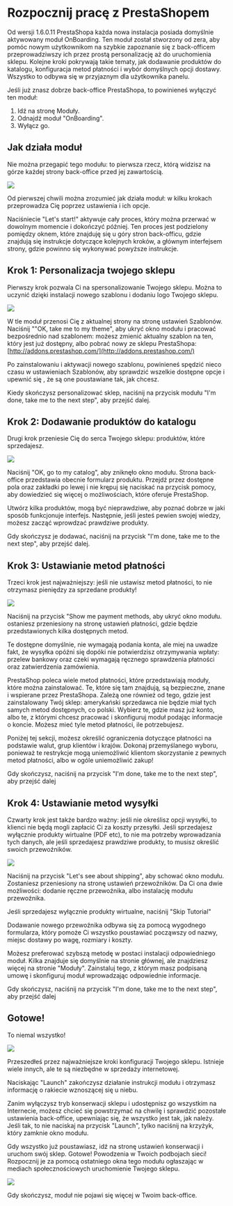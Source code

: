 # Rozpocznij pracę z PrestaShopem

Od wersji 1.6.0.11 PrestaShopa każda nowa instalacja posiada domyślnie aktywowany moduł OnBoarding. Ten moduł został stworzony od zera, aby pomóc nowym użytkownikom na szybkie zapoznanie się z back-officem przeprowadziwszy ich przez prostą personalizację aż do uruchomienia sklepu. Kolejne kroki pokrywają takie tematy, jak dodawanie produktów do katalogu, konfiguracja metod płatności i wybór domyślnych opcji dostawy. Wszystko to odbywa się w przyjaznym dla użytkownika panelu.

Jeśli już znasz dobrze back-office PrestaShopa, to powinieneś wyłączyć ten moduł:

1. Idź na stronę Moduły.
2. Odnajdź moduł "OnBoarding".
3. Wyłącz go.

## Jak działa moduł <a href="#rozpocznijpracezprestashopem-jakdzialamodul" id="rozpocznijpracezprestashopem-jakdzialamodul"></a>

Nie można przegapić tego modułu: to pierwsza rzecz, którą widzisz na górze każdej strony back-office przed jej zawartością.

![](<../../.gitbook/assets/30244865 (2).png>)

Od pierwszej chwili można zrozumieć jak działa moduł: w kilku krokach przeprowadza Cię poprzez ustawienia i ich opcje.

Naciśniecie "Let's start!" aktywuje cały proces, który można przerwać w dowolnym momencie i dokończyć później. Ten proces jest podzielony pomiędzy oknem, które znajduję się u góry stron back-officu, gdzie znajdują się instrukcje dotyczące kolejnych kroków, a głównym interfejsem strony, gdzie powinno się wykonywać powyższe instrukcje.

## Krok 1: Personalizacja twojego sklepu <a href="#rozpocznijpracezprestashopem-krok1-personalizacjatwojegosklepu" id="rozpocznijpracezprestashopem-krok1-personalizacjatwojegosklepu"></a>

Pierwszy krok pozwala Ci na spersonalizowanie Twojego sklepu. Można to uczynić dzięki instalacji nowego szablonu i dodaniu logo Twojego sklepu.

![](<../../.gitbook/assets/30244866 (2).png>)

W tle moduł przenosi Cię z aktualnej strony na stronę ustawień Szablonów. Naciśnij ""OK, take me to my theme", aby ukryć okno modułu i pracować bezpośrednio nad szablonem: możesz zmienić aktualny szablon na ten, który jest już dostępny, albo pobrać nowy ze sklepu PrestaShopa: [http://addons.prestashop.com/](http://addons.prestashop.com/)

Po zainstalowaniu i aktywacji nowego szablonu, powinieneś spędzić nieco czasu w ustawieniach Szablonów, aby sprawdzić wszelkie dostępne opcje i upewnić się , że są one poustawiane tak, jak chcesz.

Kiedy skończysz personalizować sklep, naciśnij na przycisk modułu "I'm done, take me to the next step", aby przejść dalej.

## Krok 2: Dodawanie produktów do katalogu <a href="#rozpocznijpracezprestashopem-krok2-dodawanieproduktowdokatalogu" id="rozpocznijpracezprestashopem-krok2-dodawanieproduktowdokatalogu"></a>

Drugi krok przeniesie Cię do serca Twojego sklepu: produktów, które sprzedajesz.

![](<../../.gitbook/assets/30244867 (2).png>)

Naciśnij "OK, go to my catalog", aby zniknęło okno modułu. Strona back-office przedstawia obecnie formularz produktu. Przejdź przez dostępne pola oraz zakładki po lewej i nie krępuj się naciskać na przycisk pomocy, aby dowiedzieć się więcej o możliwościach, które oferuje PrestaShop.

Utwórz kilka produktów, mogą być nieprawdziwe, aby poznać dobrze w jaki sposób funkcjonuje interfejs. Następnie, jeśli jesteś pewien swojej wiedzy, możesz zacząć wprowdzać prawdziwe produkty.

Gdy skończysz je dodawać, naciśnij na przycisk "I'm done, take me to the next step", aby przejść dalej.

## Krok 3: Ustawianie metod płatności <a href="#rozpocznijpracezprestashopem-krok3-ustawianiemetodplatnosci" id="rozpocznijpracezprestashopem-krok3-ustawianiemetodplatnosci"></a>

Trzeci krok jest najważniejszy: jeśli nie ustawisz metod płatności, to nie otrzymasz  pieniędzy za sprzedane produkty!

![](<../../.gitbook/assets/30244868 (2).png>)

Naciśnij na przycisk "Show me payment methods, aby ukryć okno modułu. ostaniesz przeniesiony na stronę ustawień płatności, gdzie będzie przedstawionych kilka dostępnych metod.

Te dostępne domyślnie, nie wymagają podania konta, ale miej na uwadze fakt, że wysyłka opóźni się dopóki nie potwierdzisz otrzymywania wpłaty: przelew bankowy oraz czeki wymagają ręcznego sprawdzenia płatności oraz zatwierdzenia zamówienia.

PrestaShop poleca wiele metod płatności, które przedstawiają moduły, które można zainstalować. Te, które się tam znajdują, są bezpieczne, znane i wspierane przez PrestaShopa. Zależą one również od tego, gdzie jest zainstalowany Twój sklep: amerykański sprzedawca nie będzie miał tych samych metod dostępnych, co polski. Wybierz te, gdzie masz już konto, albo te, z którymi chcesz pracować i skonfiguruj moduł podając informacje o koncie. Możesz mieć tyle metod płatności, ile potrzebujesz.

Poniżej tej sekcji, możesz określić ograniczenia dotyczące płatności na podstawie walut, grup klientów i krajów. Dokonaj przemyślanego wyboru, ponieważ te restrykcje mogą uniemożliwić klientom skorzystanie z pewnych metod płatności, albo w ogóle uniemożliwić zakup!

Gdy skończysz, naciśnij na przycisk "I'm done, take me to the next step", aby przejść dalej

## Krok 4: Ustawianie metod wysyłki  <a href="#rozpocznijpracezprestashopem-krok4-ustawianiemetodwysylki" id="rozpocznijpracezprestashopem-krok4-ustawianiemetodwysylki"></a>

Czwarty krok jest także bardzo ważny: jeśli nie określisz opcji wysyłki, to klienci nie będą mogli zapłacić Ci za koszty przesyłki. Jeśli sprzedajesz wyłącznie produkty wirtualne (PDF etc), to nie ma potrzeby wprowadzania tych danych, ale jeśli sprzedajesz prawdziwe produkty, to musisz określić swoich przewoźników.

![](<../../.gitbook/assets/30244869 (2).png>)

Naciśnij na przycisk "Let's see about shipping", aby schować okno modułu. Zostaniesz przeniesiony na stronę ustawień przewoźników. Da Ci ona dwie możliwości: dodanie ręczne przewoźnika, albo instalację modułu przewoźnika.

Jeśli sprzedajesz wyłącznie produkty wirtualne, naciśnij "Skip Tutorial"

Dodawanie nowego przewoźnika odbywa się za pomocą wygodnego formularza, który pomoże Ci wszystko poustawiać począwszy od nazwy, miejsc dostawy po wagę, rozmiary i koszty.

Możesz preferować szybszą metodę w postaci instalacji odpowiedniego moduł. Kilka znajduje się domyślnie na stronie głównej, ale znajdziesz więcej na stronie "Moduły". Zainstaluj tego, z którym masz podpisaną umowę i skonfiguruj moduł wprowadzając odpowiednie informacje.

Gdy skończysz, naciśnij na przycisk "I'm done, take me to the next step", aby przejść dalej

## Gotowe! <a href="#rozpocznijpracezprestashopem-gotowe" id="rozpocznijpracezprestashopem-gotowe"></a>

To niemal wszystko!

![](<../../.gitbook/assets/30244870 (2).png>)

Przeszedłeś przez najważniejsze kroki konfiguracji Twojego sklepu. Istnieje wiele innych, ale te są niezbędne w sprzedaży internetowej.

Naciskając "Launch" zakończysz działanie instrukcji modułu i otrzymasz informację o rakiecie wznoszącej się u niebu.

Zanim wyłączysz tryb konserwacji sklepu i udostępnisz go wszystkim na Internecie, możesz chcieć się powstrzymać na chwilę i sprawdzić pozostałe ustawienia back-office, upewniając się, że wszystko jest tak, jak należy. Jeśli tak, to nie naciskaj na przycisk "Launch", tylko naciśnij na krzyżyk, który zamknie okno modułu.

Gdy wszystko już poustawiasz, idź na stronę ustawień konserwacji i uruchom swój sklep. Gotowe! Powodzenia w Twoich podbojach sieci! Rozpocznij je za pomocą ostatniego okna tego modułu ogłaszając w mediach społecznościowych uruchomienie Twojego sklepu.

![](<../../.gitbook/assets/30244871 (2).png>)

Gdy skończysz, moduł nie pojawi się więcej w Twoim back-office.
